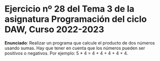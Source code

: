 # Ejercicio nº 28 del Tema 3 de la asignatura Programación del ciclo DAW, Curso 2022-2023
**Enunciado**: Realizar un programa que calcule el producto de dos números usando sumas. Hay que tener en cuenta que los números pueden ser positivos o negativos. Por ejemplo: 
5 * 4 = 4 + 4 + 4 + 4 + 4.